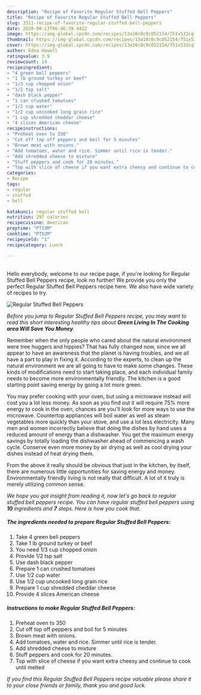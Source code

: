 ```yaml
---
description: "Recipe of Favorite Regular Stuffed Bell Peppers"
title: "Recipe of Favorite Regular Stuffed Bell Peppers"
slug: 3311-recipe-of-favorite-regular-stuffed-bell-peppers
date: 2020-08-13T06:46:39.442Z
image: https://img-global.cpcdn.com/recipes/13a10c0c9c052154/751x532cq70/regular-stuffed-bell-peppers-recipe-main-photo.jpg
thumbnail: https://img-global.cpcdn.com/recipes/13a10c0c9c052154/751x532cq70/regular-stuffed-bell-peppers-recipe-main-photo.jpg
cover: https://img-global.cpcdn.com/recipes/13a10c0c9c052154/751x532cq70/regular-stuffed-bell-peppers-recipe-main-photo.jpg
author: Edna Howell
ratingvalue: 3.9
reviewcount: 14
recipeingredient:
- "4 green bell peppers"
- "1 lb ground turkey or beef"
- "1/3 cup chopped onion"
- "1/2 tsp salt"
- "dash black pepper"
- "1 can crushed tomatoes"
- "1/2 cup water"
- "1/2 cup uncooked long grain rice"
- "1 cup shredded cheddar cheese"
- "4 slices American cheese"
recipeinstructions:
- "Preheat oven to 350"
- "Cut off top off peppers and boil for 5 minutes"
- "Brown meat with onions."
- "Add tomatoes, water and rice. Simmer until rice is tender."
- "Add shredded cheese to mixture"
- "Stuff peppers and cook for 20 minutes."
- "Top with slice of cheese if you want extra cheesy and continue to cook until melted"
categories:
- Recipe
tags:
- regular
- stuffed
- bell

katakunci: regular stuffed bell 
nutrition: 297 calories
recipecuisine: American
preptime: "PT33M"
cooktime: "PT52M"
recipeyield: "1"
recipecategory: Lunch

---
```

<br>
Hello everybody, welcome to our recipe page, if you're looking for Regular Stuffed Bell Peppers recipe, look no further! We provide you only the perfect Regular Stuffed Bell Peppers recipe here. We also have wide variety of recipes to try.
<br>


![Regular Stuffed Bell Peppers](https://img-global.cpcdn.com/recipes/13a10c0c9c052154/751x532cq70/regular-stuffed-bell-peppers-recipe-main-photo.jpg)

<i>Before you jump to Regular Stuffed Bell Peppers recipe, you may want to read this short interesting healthy tips about 
<strong>Green Living In The Cooking area Will Save You Money</strong>.</i>
</br>

Remember when the only people who cared about the natural environment were tree huggers and hippies? That has fully changed now, since we all appear to have an awareness that the planet is having troubles, and we all have a part to play in fixing it. According to the experts, to clean up the natural environment we are all going to have to make some changes. These kinds of modifications need to start taking place, and each individual family needs to become more environmentally friendly. The kitchen is a good starting point saving energy by going a lot more green.

You may prefer cooking with your oven, but using a microwave instead will cost you a lot less money. As soon as you find out it will require 75% more energy to cook in the oven, chances are you'll look for more ways to use the microwave. Countertop appliances will boil water as well as steam vegetables more quickly than your stove, and use a lot less electricity. Many men and women incorrectly believe that doing the dishes by hand uses a reduced amount of energy than a dishwasher. You get the maximum energy savings by totally loading the dishwasher ahead of commencing a wash cycle. Conserve even more money by air drying as well as cool drying your dishes instead of heat drying them.

From the above it really should be obvious that just in the kitchen, by itself, there are numerous little opportunities for saving energy and money. Environmentally friendly living is not really that difficult. A lot of it truly is merely utilizing common sense.


<i>We hope you got insight from reading it, now let's go back to regular stuffed bell peppers recipe. You can have regular stuffed bell peppers using <strong>10</strong> ingredients and <strong>7</strong> steps. Here is how you cook that.
</i>

##### The ingredients needed to prepare Regular Stuffed Bell Peppers:

1. Take 4 green bell peppers
1. Take 1 lb ground turkey or beef
1. You need 1/3 cup chopped onion
1. Provide 1/2 tsp salt
1. Use dash black pepper
1. Prepare 1 can crushed tomatoes
1. Use 1/2 cup water
1. Use 1/2 cup uncooked long grain rice
1. Prepare 1 cup shredded cheddar cheese
1. Provide 4 slices American cheese


##### Instructions to make Regular Stuffed Bell Peppers:

1. Preheat oven to 350
1. Cut off top off peppers and boil for 5 minutes
1. Brown meat with onions.
1. Add tomatoes, water and rice. Simmer until rice is tender.
1. Add shredded cheese to mixture
1. Stuff peppers and cook for 20 minutes.
1. Top with slice of cheese if you want extra cheesy and continue to cook until melted


<i>If you find this Regular Stuffed Bell Peppers recipe valuable please share it to your close friends or family, thank you and good luck.</i>
